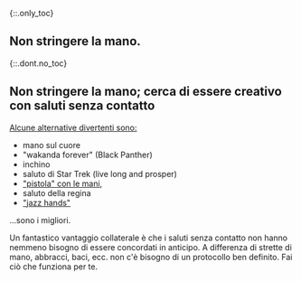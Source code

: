{::.only_toc}
## Non stringere la mano.

{::.dont.no_toc}
## Non stringere la mano; cerca di essere creativo con saluti senza contatto

[Alcune alternative divertenti
sono:](https://twitter.com/figgyjam/status/1234659499169857536)

- mano sul cuore
- "wakanda forever" (Black Panther)
- inchino
- saluto di Star Trek (live long and prosper)
- ["pistola" con le mani,](https://www.facebook.com/rashiphop/videos/224963291966743/UzpfSTU1ODc3NTY4NToxMDE1NzE2NTYzODMyNTY4Ng/?q=coronaviruspa=FILTERSilters=eyJycF9hdXRob3IiOiJ7XCJuYW1lXCI6XCJhdXRob3JfZnJpZW5kc19mZWVkXCIsXCJhcmdzXCI6XCJcIn0ifQ%3D%3D)
- saluto della regina
- ["jazz hands"](https://www.thebroadwaybeat.com/post/cdc-urges-citizens-to-avoid-spreading-coronavirus-by-greeting-exclusively-with-jazz-hands)

...sono i migliori.

Un fantastico vantaggio collaterale è che i saluti senza contatto non hanno nemmeno bisogno di essere concordati in anticipo. A differenza di strette di mano, abbracci, baci, ecc. non c'è bisogno di un protocollo ben definito. Fai ciò che funziona per te.
